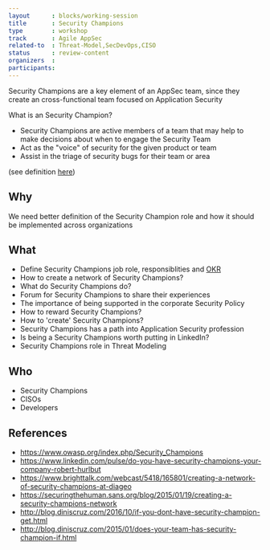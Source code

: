 ```yaml
---
layout      : blocks/working-session
title       : Security Champions
type        : workshop
track       : Agile AppSec
related-to  : Threat-Model,SecDevOps,CISO
status      : review-content
organizers  :
participants:
---
```


Security Champions are a key element of an AppSec team, since they create an cross-functional team focused on Application Security

What is an Security Champion?

- Security Champions are active members of a team that may help to make decisions about when to engage the Security Team
- Act as the "voice" of security for the given product or team
- Assist in the triage of security bugs for their team or area

(see definition [here](https://www.owasp.org/index.php/Security_Champions))

## Why

We need better definition of the Security Champion role and how it should be implemented across organizations

## What

 - Define Security Champions job role, responsiblities and [OKR](https://en.wikipedia.org/wiki/OKR)
 - How to create a network of Security Champions?
 - What do Security Champions do?
 - Forum for Security Champions to share their experiences
 - The importance of being supported in the corporate Security Policy
 - How to reward Security Champions?
 - How to 'create' Security Champions?
 - Security Champions has a path into Application Security profession
 - Is being a Security Champions worth putting in LinkedIn?
 - Security Champions role in Threat Modeling

## Who

 - Security Champions
 - CISOs
 - Developers

## References

 - https://www.owasp.org/index.php/Security_Champions
 - https://www.linkedin.com/pulse/do-you-have-security-champions-your-company-robert-hurlbut
 - https://www.brighttalk.com/webcast/5418/165801/creating-a-network-of-security-champions-at-diageo
 - https://securingthehuman.sans.org/blog/2015/01/19/creating-a-security-champions-network
 - http://blog.diniscruz.com/2016/10/if-you-dont-have-security-champion-get.html
 - http://blog.diniscruz.com/2015/01/does-your-team-has-security-champion-if.html
